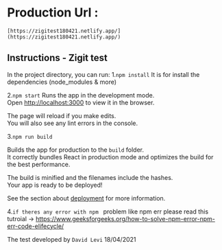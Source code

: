 # Production  Url : 
	[https://zigitest180421.netlify.app/](https://zigitest180421.netlify.app/)

## Instructions - Zigit test


In the project directory, you can run:
1.`npm install`
	It is for install the dependencies (node_modules & more)

2.`npm start`
Runs the app in the development mode.\
Open [http://localhost:3000](http://localhost:3000) to view it in the browser.

The page will reload if you make edits.\
You will also see any lint errors in the console.



3.`npm run build`

Builds the app for production to the `build` folder.\
It correctly bundles React in production mode and optimizes the build for the best performance.

The build is minified and the filenames include the hashes.\
Your app is ready to be deployed!

See the section about [deployment](https://facebook.github.io/create-react-app/docs/deployment) for more information.

4.`if theres any error with npm `
	problem like npm err please read this tutroial -> https://www.geeksforgeeks.org/how-to-solve-npm-error-npm-err-code-elifecycle/

The test developed by `David Levi`
18/04/2021